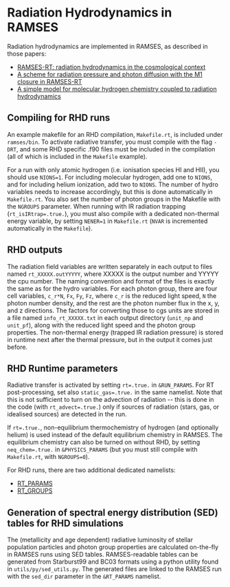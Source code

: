 

# Radiation Hydrodynamics in RAMSES

Radiation hydrodynamics are implemented in RAMSES, as described in those papers:

* [RAMSES-RT: radiation hydrodynamics in the cosmological context](http://arxiv.org/abs/1304.7126)
* [A scheme for radiation pressure and photon diffusion with the M1 closure in RAMSES-RT](http://arxiv.org/abs/1411.6440)
* [A simple model for molecular hydrogen chemistry coupled to radiation hydrodynamics](http://arxiv.org/abs/1802.00445)

## Compiling for RHD runs
An example makefile for an RHD compilation, `Makefile.rt`, is included under `ramses/bin`. To activate radiative transfer, you must compile with the flag `-DRT`, and some RHD specific .f90 files must be included in the compilation (all of which is included in the `Makefile` example).

For a run with only atomic hydrogen (i.e. ionisation species HI and HII), you should use `NIONS=1`. For including molecular hydrogen, add one to `NIONS`, and for including helium ionization, add two to `NIONS`. The number of hydro variables needs to increase accordingly, but this is done automatically in `Makefile.rt`. You also set the number of photon groups in the Makefile with the `NGROUPS` parameter. When running with IR radiation trapping (`rt_isIRtrap=.true.`), you must also compile with a dedicated non-thermal energy variable, by setting `NENER=1` in `Makefile.rt` (`NVAR` is incremented automatically in the `Makefile`). 

## RHD outputs
The radiation field variables are written separately in each output to files named `rt_XXXXX.outYYYYY`, where XXXXX is the output number and YYYYY the cpu number. The naming convention and format of the files is exactly the same as for the hydro variables. For each photon group, there are four cell variables, `c_r*N`, `Fx`, `Fy`, `Fz`, where `c_r` is the reduced light speed, `N` the photon number density, and the rest are the photon number flux in the x, y, and z directions. The factors for converting those to cgs units are stored in a file named `info_rt_XXXXX.txt` in each output directory (`unit_np` and `unit_pf`), along with the reduced light speed and the photon group properties. The non-thermal energy (trapped IR radiation pressure) is stored in runtime next after the thermal pressure, but in the output it comes just before.

## RHD Runtime parameters 
Radiative transfer is activated by setting `rt=.true.` in `&RUN_PARAMS`. For RT post-processing, set also `static_gas=.true.` in the same namelist. Note that this is not sufficient to turn on the advection of radiation -- this is done in the code (with `rt_advect=.true.`) only if sources of radiation (stars, gas, or idealised sources) are detected in the run.

If `rt=.true.`, non-equilibrium thermochemistry of hydrogen (and optionally helium) is used instead of the default equilibrium chemistry in RAMSES. The equilibrium chemistry can also be turned on without RHD, by setting `neq_chem=.true.` in `&PHYSICS_PARAMS` (but you must still compile with `Makefile.rt`, with `NGROUPS=0`).

For RHD runs, there are two additional dedicated namelists:

* [RT_PARAMS](./RHD_params)
* [RT_GROUPS](./RHD_groups)

## Generation of spectral energy distribution (SED) tables for RHD simulations
The (metallicity and age dependent) radiative luminosity of stellar population particles and photon group properties are calculated on-the-fly in RAMSES runs using SED tables. RAMSES-readable tables can be generated from Starburst99 and BC03 formats using a python utility found in `utils/py/sed_utils.py`. The generated files are linked to the RAMSES run with the `sed_dir` parameter in the `&RT_PARAMS` namelist.